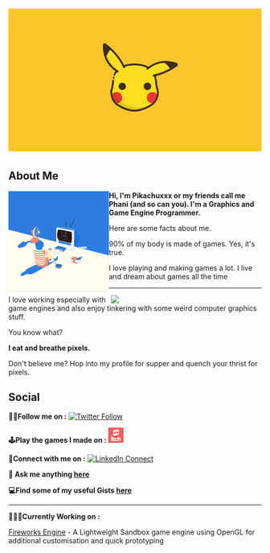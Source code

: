 <h1><div style="text-align:center"><img src="https://github.com/Pikachuxxxx/Pikachuxxxx/blob/master/Resources/Pikachuxxxx.gif" width="1200"/></div></h1>

## About Me

<img align='left' src="https://github.com/Pikachuxxxx/Pikachuxxxx/blob/master/Resources/7c79548e9f91691046e5fb1eb718a306.gif" width="200"/>

**Hi, I'm Pikachuxxx or my friends call me Phani (and so can you). I'm a Graphics and Game Engine Programmer.**

Here are some facts about me. 
    
90% of my body is made of games. Yes, it's true. 

I love playing and making games a lot. I live and dream about games all the time  

***  

<img align='right' src="https://github.com/Pikachuxxxx/Pikachuxxxx/blob/master/Resources/ezgif.com-gif-maker.gif" width="300"/>  
    
  
I love working especially with game engines and also enjoy tinkering with some weird computer graphics stuff.  

You know what?   

**I eat and breathe pixels.**    

Don't believe me? Hop into my profile for supper and quench your thrist for pixels.  


## Social
**🚶‍♂️Follow me on :**
[![Twitter Follow](https://img.shields.io/twitter/follow/GameGraphicsGuy.svg?style=social)](https://twitter.com/GameGraphicsGuy)  


**🕹Play the games I made on :**
[![](https://github.com/Pikachuxxxx/Pikachuxxxx/blob/master/app-icon.png)](https://pikachuxxx.itch.io)

**🤝Connect with me on :**  [![LinkedIn Connect](https://github.com/paulrobertlloyd/socialmediaicons/blob/main/linkedin-24x24.png)](https://www.linkedin.com/in/phani-srikar-78206714b/)  

**💬 Ask me anything [here](https://github.com/Pikachuxxxx/Pikachuxxxx/issues)**

<!--[![Pikachuxxxx's github stats](https://github-readme-stats.vercel.app/api?username=Pikachuxxxx&show_icons=true)](https://github.com/Pikachuxxxx/github-readme-stats)-->

**💻Find some of my useful Gists [here](https://gist.github.com/Pikachuxxxx)**

***

**👨🏽‍💻Currently Working on :** 

[Fireworks Engine](https://github.com/Pikachuxxxx/Fireworks-Engine) - A Lightweight Sandbox game engine using OpenGL for additional customisation and quick prototyping
